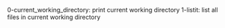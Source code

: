 0-current_working_directory: print current working directory
1-listit: list all files in current working directory
